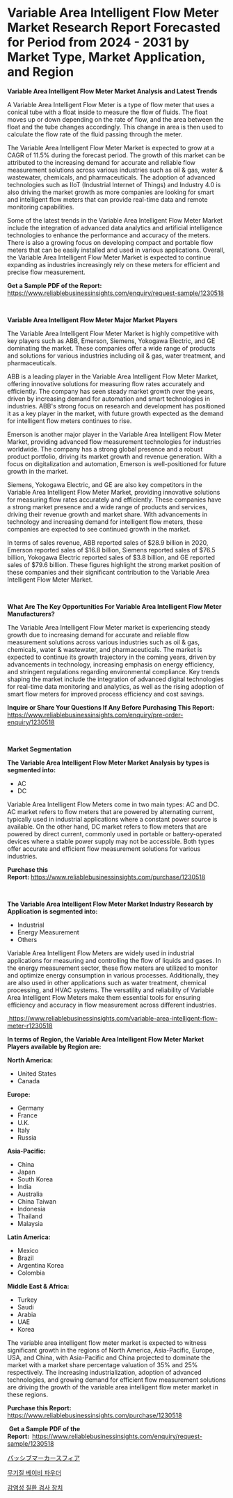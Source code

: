 <p><h1>Variable Area Intelligent Flow Meter Market Research Report Forecasted for Period from 2024 -  2031 by Market Type, Market Application, and Region</h1></p><p><strong>Variable Area Intelligent Flow Meter Market Analysis and Latest Trends</strong></p>
<p><p>A Variable Area Intelligent Flow Meter is a type of flow meter that uses a conical tube with a float inside to measure the flow of fluids. The float moves up or down depending on the rate of flow, and the area between the float and the tube changes accordingly. This change in area is then used to calculate the flow rate of the fluid passing through the meter.</p><p>The Variable Area Intelligent Flow Meter Market is expected to grow at a CAGR of 11.5% during the forecast period. The growth of this market can be attributed to the increasing demand for accurate and reliable flow measurement solutions across various industries such as oil & gas, water & wastewater, chemicals, and pharmaceuticals. The adoption of advanced technologies such as IIoT (Industrial Internet of Things) and Industry 4.0 is also driving the market growth as more companies are looking for smart and intelligent flow meters that can provide real-time data and remote monitoring capabilities.</p><p>Some of the latest trends in the Variable Area Intelligent Flow Meter Market include the integration of advanced data analytics and artificial intelligence technologies to enhance the performance and accuracy of the meters. There is also a growing focus on developing compact and portable flow meters that can be easily installed and used in various applications. Overall, the Variable Area Intelligent Flow Meter Market is expected to continue expanding as industries increasingly rely on these meters for efficient and precise flow measurement.</p></p>
<p><strong>Get a Sample PDF of the Report:&nbsp;</strong> <a href="https://www.reliablebusinessinsights.com/enquiry/request-sample/1230518">https://www.reliablebusinessinsights.com/enquiry/request-sample/1230518</a></p>
<p>&nbsp;</p>
<p><strong>Variable Area Intelligent Flow Meter Major Market Players</strong></p>
<p><p>The Variable Area Intelligent Flow Meter Market is highly competitive with key players such as ABB, Emerson, Siemens, Yokogawa Electric, and GE dominating the market. These companies offer a wide range of products and solutions for various industries including oil & gas, water treatment, and pharmaceuticals.</p><p>ABB is a leading player in the Variable Area Intelligent Flow Meter Market, offering innovative solutions for measuring flow rates accurately and efficiently. The company has seen steady market growth over the years, driven by increasing demand for automation and smart technologies in industries. ABB's strong focus on research and development has positioned it as a key player in the market, with future growth expected as the demand for intelligent flow meters continues to rise.</p><p>Emerson is another major player in the Variable Area Intelligent Flow Meter Market, providing advanced flow measurement technologies for industries worldwide. The company has a strong global presence and a robust product portfolio, driving its market growth and revenue generation. With a focus on digitalization and automation, Emerson is well-positioned for future growth in the market.</p><p>Siemens, Yokogawa Electric, and GE are also key competitors in the Variable Area Intelligent Flow Meter Market, providing innovative solutions for measuring flow rates accurately and efficiently. These companies have a strong market presence and a wide range of products and services, driving their revenue growth and market share. With advancements in technology and increasing demand for intelligent flow meters, these companies are expected to see continued growth in the market.</p><p>In terms of sales revenue, ABB reported sales of $28.9 billion in 2020, Emerson reported sales of $16.8 billion, Siemens reported sales of $76.5 billion, Yokogawa Electric reported sales of $3.8 billion, and GE reported sales of $79.6 billion. These figures highlight the strong market position of these companies and their significant contribution to the Variable Area Intelligent Flow Meter Market.</p></p>
<p>&nbsp;</p>
<p><strong>What Are The Key Opportunities For Variable Area Intelligent Flow Meter Manufacturers?</strong></p>
<p><p>The Variable Area Intelligent Flow Meter market is experiencing steady growth due to increasing demand for accurate and reliable flow measurement solutions across various industries such as oil & gas, chemicals, water & wastewater, and pharmaceuticals. The market is expected to continue its growth trajectory in the coming years, driven by advancements in technology, increasing emphasis on energy efficiency, and stringent regulations regarding environmental compliance. Key trends shaping the market include the integration of advanced digital technologies for real-time data monitoring and analytics, as well as the rising adoption of smart flow meters for improved process efficiency and cost savings.</p></p>
<p><strong>Inquire or Share Your Questions If Any Before Purchasing This Report:</strong> <a href="https://www.reliablebusinessinsights.com/enquiry/pre-order-enquiry/1230518">https://www.reliablebusinessinsights.com/enquiry/pre-order-enquiry/1230518</a></p>
<p>&nbsp;</p>
<p><strong>Market Segmentation</strong></p>
<p><strong>The Variable Area Intelligent Flow Meter Market Analysis by types is segmented into:</strong></p>
<p><ul><li>AC</li><li>DC</li></ul></p>
<p><p>Variable Area Intelligent Flow Meters come in two main types: AC and DC. AC market refers to flow meters that are powered by alternating current, typically used in industrial applications where a constant power source is available. On the other hand, DC market refers to flow meters that are powered by direct current, commonly used in portable or battery-operated devices where a stable power supply may not be accessible. Both types offer accurate and efficient flow measurement solutions for various industries.</p></p>
<p><strong>Purchase this Report:&nbsp;</strong><a href="https://www.reliablebusinessinsights.com/purchase/1230518">https://www.reliablebusinessinsights.com/purchase/1230518</a></p>
<p>&nbsp;</p>
<p><strong>The Variable Area Intelligent Flow Meter Market Industry Research by Application is segmented into:</strong></p>
<p><ul><li>Industrial</li><li>Energy Measurement</li><li>Others</li></ul></p>
<p><p>Variable Area Intelligent Flow Meters are widely used in industrial applications for measuring and controlling the flow of liquids and gases. In the energy measurement sector, these flow meters are utilized to monitor and optimize energy consumption in various processes. Additionally, they are also used in other applications such as water treatment, chemical processing, and HVAC systems. The versatility and reliability of Variable Area Intelligent Flow Meters make them essential tools for ensuring efficiency and accuracy in flow measurement across different industries.</p></p>
<p><a href="https://www.reliablebusinessinsights.com/variable-area-intelligent-flow-meter-r1230518">&nbsp;https://www.reliablebusinessinsights.com/variable-area-intelligent-flow-meter-r1230518</a></p>
<p><strong>In terms of Region, the Variable Area Intelligent Flow Meter Market Players available by Region are:</strong></p>
<p>
    <p> <strong> North America: </strong>
        <ul>
            <li>United States</li>
            <li>Canada</li>
        </ul>
        </p> 
    <p> <strong> Europe: </strong>
        <ul>
            <li>Germany</li>
            <li>France</li>
            <li>U.K.</li>
            <li>Italy</li>
            <li>Russia</li>
        </ul>
        </p> 
    <p> <strong> Asia-Pacific: </strong>
        <ul>
            <li>China</li>
            <li>Japan</li>
            <li>South Korea</li>
            <li>India</li>
            <li>Australia</li>
            <li>China Taiwan</li>
            <li>Indonesia</li>
            <li>Thailand</li>
            <li>Malaysia</li>
        </ul>
        </p> 
    <p> <strong> Latin America: </strong>
        <ul>
            <li>Mexico</li>
            <li>Brazil</li>
            <li>Argentina Korea</li>
            <li>Colombia</li>
        </ul>
        </p> 
    <p> <strong> Middle East & Africa: </strong>
        <ul>
            <li>Turkey</li>
            <li>Saudi</li>
            <li>Arabia</li>
            <li>UAE</li>
            <li>Korea</li>
        </ul>
    </p>
    </p>
<p><p>The variable area intelligent flow meter market is expected to witness significant growth in the regions of North America, Asia-Pacific, Europe, USA, and China, with Asia-Pacific and China projected to dominate the market with a market share percentage valuation of 35% and 25% respectively. The increasing industrialization, adoption of advanced technologies, and growing demand for efficient flow measurement solutions are driving the growth of the variable area intelligent flow meter market in these regions.</p></p>
<p><strong>Purchase this Report: </strong><a href="https://www.reliablebusinessinsights.com/purchase/1230518">https://www.reliablebusinessinsights.com/purchase/1230518</a></p>
<p>&nbsp;<strong>Get a Sample PDF of the Report:&nbsp;&nbsp;</strong><a href="https://www.reliablebusinessinsights.com/enquiry/request-sample/1230518">https://www.reliablebusinessinsights.com/enquiry/request-sample/1230518</a></p>
<p><strong></strong></p>
<p><p><a href="https://github.com/SarahFahey88/Market-Research-Report-List-2/blob/main/1094490163334.md">パッシブマーカースフィア</a></p><p><a href="https://github.com/fernandotryO5lson96765/Market-Research-Report-List-2/blob/main/3952006175759.md">무기질 베이비 파우더</a></p><p><a href="https://github.com/CliftonFisher9067/Market-Research-Report-List-2/blob/main/3203513175758.md">감염성 질환 검사 장치</a></p></p>